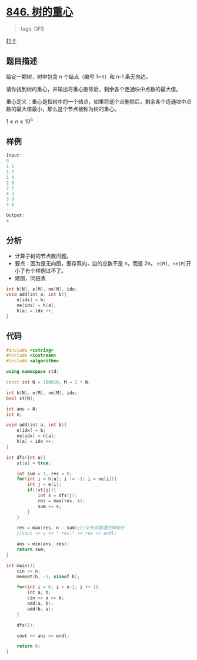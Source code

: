 # [846. 树的重心](https://www.acwing.com/problem/content/848/)

> tags: DFS

[打卡](https://www.acwing.com/activity/content/problem/content/909/1/)

## 题目描述

给定一颗树，树中包含 n 个结点（编号 1~n）和 n-1 条无向边。

请你找到树的重心，并输出将重心删除后，剩余各个连通块中点数的最大值。

重心定义：重心是指树中的一个结点，如果将这个点删除后，剩余各个连通块中点数的最大值最小，那么这个节点被称为树的重心。

$1 ≤ n ≤ 10^5$

## 样例

```c++
Input:
9
1 2
1 7
1 4
2 8
2 5
4 3
3 9
4 6

Output:
4
```

## 分析

- 计算子树的节点数问题。
- 要点：因为是无向图，要存双向，边的总数不是 n，而是 2n。 `e[M], ne[M]`开小了有个样例过不了。
- 建图，同链表

```c++
int h[N], e[M], ne[M], idx;
void add(int a, int b){
    e[idx] = b;
    ne[idx] = h[a];
    h[a] = idx ++;
}
```

## 代码

```c++
#include <cstring>
#include <iostream>
#include <algorithm>

using namespace std;

const int N = 100010, M = 2 * N;

int h[N], e[M], ne[M], idx;
bool st[N];

int ans = N;
int n;

void add(int a, int b){
    e[idx] = b;
    ne[idx] = h[a];
    h[a] = idx ++;
}

int dfs(int u){
    st[u] = true;

    int sum = 1, res = 0;
    for(int i = h[u]; i != -1; i = ne[i]){
        int j = e[i];
        if(!st[j]){
            int s = dfs(j);
            res = max(res, s);
            sum += s;
        }
    }

    res = max(res, n - sum);//父节点联通的那部分
    //cout << u << " res:" << res << endl;

    ans = min(ans, res);
    return sum;
}

int main(){
    cin >> n;
    memset(h, -1, sizeof h);

    for(int i = 0; i < n-1; i ++ ){
        int a, b;
        cin >> a >> b;
        add(a, b);
        add(b, a);
    }

    dfs(1);

    cout << ans << endl;

    return 0;
}

```
